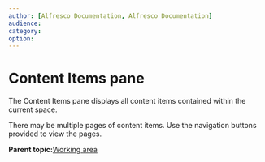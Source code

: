 ```yaml
---
author: [Alfresco Documentation, Alfresco Documentation]
audience: 
category: 
option: 
---
```


# Content Items pane

The Content Items pane displays all content items contained within the current space.

There may be multiple pages of content items. Use the navigation buttons provided to view the pages.

**Parent topic:**[Working area](../concepts/cuh-workspace.md)

